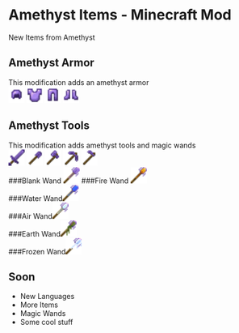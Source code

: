 # Amethyst Items - Minecraft Mod
New Items from Amethyst
## Amethyst Armor
This modification adds an amethyst armor</br>
<img height="32" src="./src/main/resources/assets/ameitems/textures/item/amethyst_helmet.png" width="32"/>
<img height="32" src="./src/main/resources/assets/ameitems/textures/item/amethyst_chestplate.png" width="32"/>
<img height="32" src="./src/main/resources/assets/ameitems/textures/item/amethyst_leggings.png" width="32"/>
<img height="32" src="./src/main/resources/assets/ameitems/textures/item/amethyst_boots.png" width="32"/>
## Amethyst Tools
This modification adds amethyst tools and magic wands</br>
<img height="32" src="./src/main/resources/assets/ameitems/textures/item/amethyst_sword.png" width="32"/>
<img height="32" src="./src/main/resources/assets/ameitems/textures/item/amethyst_shovel.png" width="32"/>
<img height="32" src="./src/main/resources/assets/ameitems/textures/item/amethyst_axe.png" width="32"/>
<img height="32" src="./src/main/resources/assets/ameitems/textures/item/amethyst_pickaxe.png" width="32"/>
<img height="32" src="./src/main/resources/assets/ameitems/textures/item/amethyst_hoe.png" width="32"/>
</br>
###Blank Wand <img height="32" src="./src/main/resources/assets/ameitems/textures/item/blank_wand.png" width="32"/>
###Fire Wand  <img height="32" src="./src/main/resources/assets/ameitems/textures/item/fire_wand.png" width="32"/></br>
###Water Wand<img height="32" src="./src/main/resources/assets/ameitems/textures/item/water_wand.png" width="32"/></br>
###Air Wand<img height="32" src="./src/main/resources/assets/ameitems/textures/item/air_wand.png" width="32"/></br>
###Earth Wand<img height="32" src="./src/main/resources/assets/ameitems/textures/item/earth_wand.png" width="32"/></br>
###Frozen Wand<img height="32" src="./src/main/resources/assets/ameitems/textures/item/frozen_wand.png" width="32"/></br>

## Soon
- New Languages
- More Items
- Magic Wands
- Some cool stuff